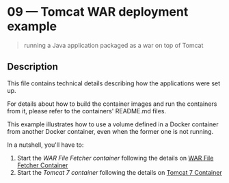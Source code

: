 # 09 &mdash; Tomcat WAR deployment example
> running a Java application packaged as a war on top of Tomcat

## Description
This file contains technical details describing how the applications were set up.

For details about how to build the container images and run the containers from it, please refer to the containers' README.md files.

This example illustrates how to use a volume defined in a Docker container from another Docker container, even when the former one is not running.

In a nutshell, you'll have to:

1. Start the *WAR File Fetcher container* following the details on [WAR File Fetcher Container](./war-file-fetcher-container/)
2. Start the *Tomcat 7 container* following the details on [Tomcat 7 Container](./tomcat7-container/)


